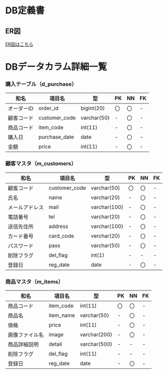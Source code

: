 # DB定義書

## ER図

[ER図はこちら](https://github.com/Aso2001395/2021sys-design/blob/main/src/md/MyTable.md)

# DBデータカラム詳細一覧

### 購入テーブル（d_purchase）

|和名|項目名|型|PK|NN|FK|
|----|------|--|--|--|--|
|オーダーID|order_id|bigint(20)|〇|〇|-|
|顧客コード|customer_code|varchar(50)|-|〇|-|
|商品コード|item_code|int(11)|-|〇|-|
|購入日|purchase_date|date|-|〇|-|
|金額|price|int(11)|-|〇|-|

### 顧客マスタ（m_customers）

|和名|項目名|型|PK|NN|FK|
|----|------|--|--|--|--|
|顧客コード|customer_code|varchar(50)|〇|〇|-|
|氏名|name|varchar(20)|-|〇|-|
|メールアドレス|mail|varchar(100)|-|〇|-|
|電話番号|tel|varchar(20)|-|〇|-|
|送信先住所|address|varchar(100)|-|〇|-|
|カード番号|card_code|verchar(20)|-|〇|-|
|パスワード|pass|varchar(50)|-|〇|-|
|削除フラグ|del_flag|int(1)|-|-|-|
|登録日|reg_date|date|-|〇|-|


### 商品マスタ（m_items）

|和名|項目名|型|PK|NN|FK|
|----|------|--|--|--|--|
|商品コード|item_code|int(11)|〇|〇|-|
|商品名|item_name|varchar(50)|-|〇|-|
|価格|price|int(11)|-|〇|-|
|画像ファイル名|image|varchar(200)|-|〇|-|
|商品詳細説明|detail|varchar(500)|-|-|-|
|削除フラグ|del_flag|int(11)|-|-|-|
|登録日|reg_date|date|-|〇|-|
